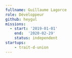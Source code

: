 ```yaml
---
fullname: Guillaume Lagorce
role: Développeur
github: heygul
missions:
  - start: '2019-01-01'
    end:  '2020-02-29'
    status: independent
startups:
    - trait-d-union
---
```

